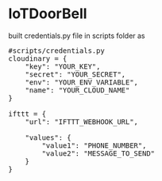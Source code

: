 ﻿# IoTDoorBell

built credentials.py file in scripts folder as

<pre>
#scripts/credentials.py
cloudinary = {
    "key": "YOUR_KEY",
    "secret": "YOUR_SECRET",
    "env": "YOUR_ENV_VARIABLE",
    "name": "YOUR_CLOUD_NAME"
}

ifttt = {
    "url": "IFTTT_WEBHOOK_URL",

    "values": {
        "value1": "PHONE_NUMBER",
        "value2": "MESSAGE_TO_SEND"
    }
}
</pre>
